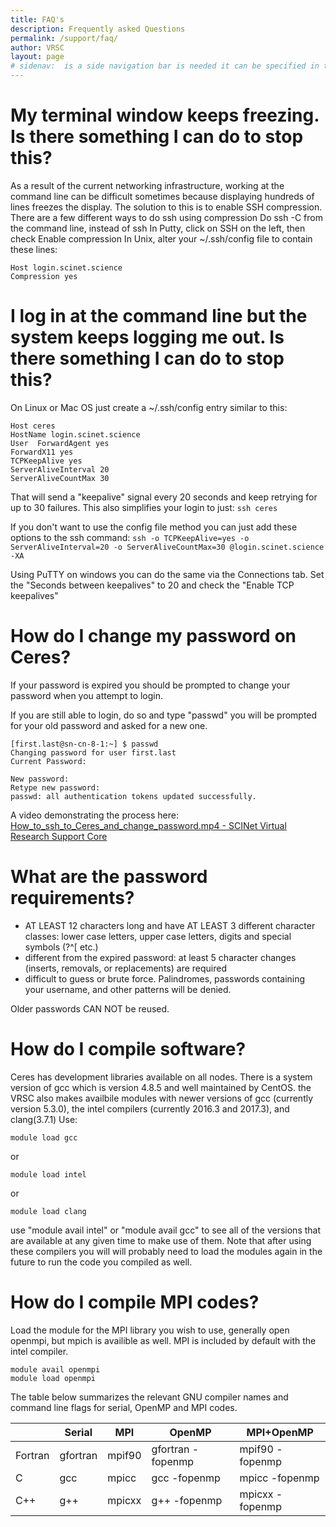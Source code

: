 ```yaml
---
title: FAQ's
description: Frequently asked Questions
permalink: /support/faq/
author: VRSC
layout: page
# sidenav:  is a side navigation bar is needed it can be specified in the _data/navigation.yml file
---
```

# My terminal window keeps freezing. Is there something I can do to stop this?
As a result of the current networking infrastructure, working at the command line can be difficult sometimes because displaying hundreds of lines freezes the display. The solution to this is to enable SSH compression. There are a few different ways to do ssh using compression Do ssh -C from the command line, instead of ssh In Putty, click on SSH on the left, then check Enable compression In Unix, alter your ~/.ssh/config file to contain these lines:

```
Host login.scinet.science  
Compression yes
```

# I log in at the command line but the system keeps logging me out. Is there something I can do to stop this?
On Linux or Mac OS just create a ~/.ssh/config entry similar to this:

```
Host ceres
HostName login.scinet.science
User  ForwardAgent yes
ForwardX11 yes
TCPKeepAlive yes
ServerAliveInterval 20
ServerAliveCountMax 30
```

That will send a "keepalive" signal every 20 seconds and keep retrying for up to 30 failures. This also simplifies your login to just: `ssh ceres`

If you don't want to use the config file method you can just add these options to the ssh command: `ssh -o TCPKeepAlive=yes -o ServerAliveInterval=20 -o ServerAliveCountMax=30 @login.scinet.science -XA`

Using PuTTY on windows you can do the same via the Connections tab. Set the "Seconds between keepalives" to 20 and check the "Enable TCP keepalives"

# How do I change my password on Ceres?
If your password is expired you should be prompted to change your password when you attempt to login.

If you are still able to login, do so and type "passwd"  you will be prompted for your old password and asked for a new one.

```
[first.last@sn-cn-8-1:~] $ passwd
Changing password for user first.last
Current Password:

New password:
Retype new password:
passwd: all authentication tokens updated successfully.
```

A video demonstrating the process here:
[How_to_ssh_to_Ceres_and_change_password.mp4 - SCINet Virtual Research Support Core](https://3.basecamp.com/3625179/buckets/5538276/uploads/1058337600)

# What are the password requirements?
* AT LEAST 12 characters long and have AT LEAST 3 different character classes:
  lower case letters, upper case letters, digits and special symbols (?^[ etc.)
* different from the expired password: at least 5 character changes (inserts,
  removals, or replacements) are required
* difficult to guess or brute force. Palindromes, passwords containing your
  username, and other patterns will be denied.

Older passwords CAN NOT be reused.

# How do I compile software?

Ceres has development libraries available on all nodes.  There is a system version of gcc which is version 4.8.5 and well maintained by CentOS.  the VRSC also makes availbile modules with newer versions of gcc (currently version 5.3.0), the intel compilers (currently 2016.3 and 2017.3), and clang(3.7.1) Use:

`module load gcc`

or

`module load intel`

or

`module load clang`

use "module avail intel" or "module avail gcc" to see all of the versions that are available at any given time to make use of them.   Note that after using these compilers you will will probably need to load the modules again in the future to run the code  you compiled as well.

# How do I compile MPI codes?
Load the module for the MPI library you wish to use, generally open openmpi, but mpich is availible as well. MPI is included by default with the intel compiler.

```
module avail openmpi
module load openmpi
```

The table below summarizes the relevant GNU compiler names and command line flags for serial, OpenMP and MPI codes.

 |               | Serial      | MPI        | OpenMP                   | MPI+OpenMP
| --- | --- | --- | --- | --- |
| Fortran  | gfortran  | mpif90  | gfortran -fopenmp  | mpif90 -fopenmp
 | C            | gcc          | mpicc   | gcc -fopenmp          | mpicc -fopenmp
 | C++        | g++          | mpicxx  | g++ -fopenmp          | mpicxx -fopenmp
